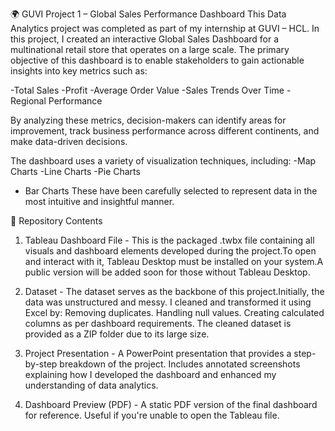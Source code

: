 🌍 GUVI Project 1 – Global Sales Performance Dashboard
This Data Analytics project was completed as part of my internship at GUVI – HCL.
In this project, I created an interactive Global Sales Dashboard for a multinational retail store that operates on a large scale. The primary objective of this dashboard is to enable stakeholders to gain actionable insights into key metrics such as:

-Total Sales
-Profit
-Average Order Value
-Sales Trends Over Time
-Regional Performance

By analyzing these metrics, decision-makers can identify areas for improvement, track business performance across different continents, and make data-driven decisions.

The dashboard uses a variety of visualization techniques, including:
-Map Charts
-Line Charts
-Pie Charts
- Bar Charts
These have been carefully selected to represent data in the most intuitive and insightful manner.

📁 Repository Contents
1. Tableau Dashboard File -
This is the packaged .twbx file containing all visuals and dashboard elements developed during the project.To open and interact with it, Tableau Desktop must be installed on your system.A public version will be added soon for those without Tableau Desktop.

2. Dataset -
The dataset serves as the backbone of this project.Initially, the data was unstructured and messy. I cleaned and transformed it using Excel by: Removing duplicates. Handling null values. Creating calculated columns as per dashboard requirements. The cleaned dataset is provided as a ZIP folder due to its large size.

3. Project Presentation -
A PowerPoint presentation that provides a step-by-step breakdown of the project. Includes annotated screenshots explaining how I developed the dashboard and enhanced my understanding of data analytics.

4. Dashboard Preview (PDF) -
A static PDF version of the final dashboard for reference. Useful if you're unable to open the Tableau file.
